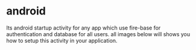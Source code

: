 # android
Its android startup activity for any app which use fire-base for authentication and database for all users.
all images below will shows you how to setup this activity in your application.
